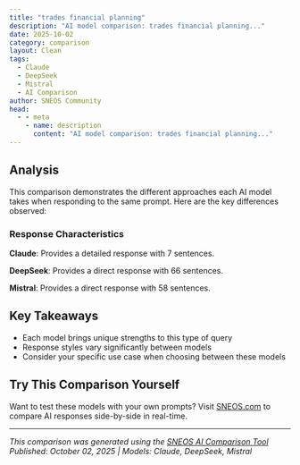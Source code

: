 ```yaml
---
title: "trades financial planning"
description: "AI model comparison: trades financial planning..."
date: 2025-10-02
category: comparison
layout: Clean
tags:
  - Claude
  - DeepSeek
  - Mistral
  - AI Comparison
author: SNEOS Community
head:
  - - meta
    - name: description
      content: "AI model comparison: trades financial planning..."
---
```


<ChatComparison
  title="trades financial planning"
  prompt="trades financial planning"
  :responses='{"Claude": "I\u0027d be happy to help you with trades and financial planning! This is a broad topic, so let me cover some key areas:\n\n## Types of Trading\n- **Stock Trading** - Buying/selling individual company shares\n- **Options Trading** - Contracts giving rights to buy/sell at specific prices\n- **Forex Trading** - Currency exchange markets\n- **Commodity Trading** - Raw materials like oil, gold, agricultural products\n- **Cryptocurrency Trading** - Digital assets like Bitcoin, Ethereum\n\n## Financial Planning Considerations for Traders\n\n### Risk Management\n- Only risk money you can afford to lose\n- Diversify across different assets/sectors\n- Use stop-losses to limit potential losses\n- Position sizing (don\u0027t put all capital in one trade)\n\n### Tax Planning\n- Understand short-term vs. long-term capital gains tax rates\n- Keep detailed records of all trades\n- Consider tax-advantaged accounts (IRA, 401k) for long-term investing\n\n### Integration with Overall Financial Plan\n- Trading should be separate from emergency funds\n- Don\u0027t trade money needed for essential expenses\n- Consider trading as one part of a diversified investment strategy\n\n## Getting Started\n1. **Education** - Learn market fundamentals first\n2. **Paper Trading** - Practice with virtual money\n3. **Start Small** - Begin with small amounts\n4. **Choose a Broker** - Research fees, platforms, tools\n\nIs there a specific aspect of trading or financial planning you\u0027d like me to elaborate on?", "DeepSeek": "Of course. \u0022Trades financial planning\u0022 refers to the specialized financial management required for individuals who work in skilled trades (e.g., electricians, plumbers, welders, carpenters, HVAC technicians).\n\nTheir financial lives are often unique compared to salaried employees, requiring specific strategies. Here\u2019s a comprehensive breakdown of what this entails.\n\n### Key Financial Challenges for Tradespeople\n\n1. **Variable or Seasonal Income:** Work can be inconsistent due to weather, economic cycles, or project-based employment. Budgeting on a fluctuating income is the #1 challenge.\n2. **Being Your Own Boss:** Many tradespeople are self-employed, independent contractors, or small business owners. This adds layers of complexity.\n3. **Lack of Traditional Benefits:** They often don\u0027t have employer-sponsored retirement plans (like a 401(k)), health insurance, or paid time off. They must secure these independently.\n4. **High-Income Earning Potential (with Peaks and Valleys):** Skilled trades can be very lucrative, but income often comes in large, irregular chunks rather than a steady paycheck.\n5. **Business and Tool Expenses:** Significant costs are associated with vehicles, equipment, tools, insurance (liability, commercial auto), and licensing.\n6. **Physical Demands and Career Longevity:** The work can be physically taxing, leading to a shorter career span or the risk of injury, making disability insurance and a long-term transition plan critical.\n\n---\n\n### The Core Components of a Financial Plan for Trades\n\nHere\u2019s how to build a solid financial plan tailored to these challenges:\n\n#### 1. **Cash Flow \u0026 Budgeting**\n* **Strategy: The \u0022Rolling Average\u0022 or \u0022Bucket\u0022 Budget.**\n * Calculate your average monthly income from the last 12-24 months.\n * During high-income months, set aside money in a separate \u0022Income Holding\u0022 savings account.\n * Pay yourself a consistent \u0022salary\u0022 from this account each month to cover living expenses. This smooths out the cash flow bumps.\n* **Priority:** Build an emergency fund that is larger than standard\u2014aim for **4-6 months of expenses** to cover slow seasons or unexpected downtime.\n\n#### 2. **Tax Strategy**\n* **Maximize Deductions:** Keep meticulous records of all business-related expenses:\n * Vehicle mileage and expenses\n * Tools and equipment purchases/repairs\n * Work clothing and safety gear\n * Phone, marketing, and home office expenses\n * Licenses, certifications, and union dues\n* **Quarterly Estimated Taxes:** As a self-employed person, you are responsible for paying your own taxes quarterly to avoid penalties.\n* **Retirement Contributions:** Contributions to certain retirement accounts (like a SEP IRA or Solo 401(k)) are tax-deductible, lowering your taxable income in high-earning years.\n\n#### 3. **Retirement Planning (The \u0022No 401(k)\u0022 Problem)**\nSince you likely don\u0027t have an employer plan, you need to be proactive. Excellent options include:\n* **SEP IRA:** Simple to set up, allows for high contribution limits (up to 25% of net self-employment income).\n* **Solo 401(k):** Offers the highest potential contribution limits. Allows for both employee and employer contributions. Ideal for high earners with no employees.\n* **Traditional or Roth IRA:** A good base account for anyone. The Roth IRA is particularly attractive if you expect to be in a higher tax bracket in retirement.\n* **Strategy:** Automate contributions from your \u0022Income Holding\u0022 account each month or each pay period.\n\n#### 4. **Insurance \u0026 Risk Management**\nThis is non-negotiable for tradespeople.\n* **Disability Insurance:** Your ability to work is your greatest asset. A disability policy replaces your income if you\u0027re injured and cannot work.\n* **Health Insurance:** Must be purchased on the individual market. Explore professional associations or unions, which may offer group plans.\n* **Liability \u0026 Commercial Auto Insurance:** Essential for protecting your business and assets from lawsuits.\n* **Life Insurance:** Crucial if you have a family that depends on your income.\n\n#### 5. **Investing in Your Business**\n* **Plan for Large Expenses:** Create a separate savings fund for replacing your work vehicle, upgrading expensive equipment, or expanding your business.\n* **Continuing Education:** Budget for courses and certifications that can increase your earning potential and keep your skills sharp.\n\n#### 6. **Long-Term \u0026 Estate Planning**\n* **Career Transition Plan:** What will you do when you can no longer perform the physical work? Plan to move into supervision, estimating, business ownership, or teaching.\n* **Will and Powers of Attorney:** Ensure your assets are protected and your family is provided for according to your wishes.\n\n---\n\n### A Simple Action Plan to Get Started\n\n1. **Track Everything:** For one month, write down every single dollar you earn and spend, both business and personal.\n2. **Open Separate Bank Accounts:** Immediately set up a dedicated business checking account and a personal savings account for your \u0022income smoothing.\u0022\n3. **Build Your Emergency Fund:** Aim for $1,000, then build it to one month\u0027s expenses, and eventually to 4-6 months.\n4. **Meet with Professionals:**\n * **An Accountant:** To help you set up your bookkeeping, understand deductions, and plan for quarterly taxes.\n * **A Fee-Only Financial Planner:** To help you choose the right retirement account, set up your investment strategy, and ensure your insurance is adequate.\n\n**In summary, financial planning for the trades is about creating stability from instability.** By being proactive with budgeting, taxes, retirement, and insurance, you can build incredible wealth and security from a skilled and honorable profession.", "Mistral": "Financial planning for trades, whether you\u0027re a tradesperson or running a trade business, involves several key aspects. Here\u0027s a step-by-step guide to help you:\n\n### 1. **Assess Your Financial Situation**\n - **Income:** Determine your monthly income from your trade work.\n - **Expenses:** List all your expenses, including personal and business-related costs.\n - **Assets:** Identify your assets, such as tools, equipment, vehicles, and property.\n - **Liabilities:** Note any debts or financial obligations.\n\n### 2. **Set Financial Goals**\n - **Short-Term Goals:** These could include saving for new tools, paying off small debts, or building an emergency fund.\n - **Long-Term Goals:** Consider retirement savings, buying a home, or expanding your business.\n\n### 3. **Create a Budget**\n - **Personal Budget:** Allocate funds for living expenses, savings, and debt repayment.\n - **Business Budget:** Plan for operational costs, marketing, equipment maintenance, and taxes.\n\n### 4. **Manage Cash Flow**\n - **Invoicing:** Ensure timely and accurate invoicing to maintain steady cash flow.\n - **Payments:** Prioritize essential payments and negotiate terms with suppliers if necessary.\n - **Emergency Fund:** Build a reserve to cover unexpected expenses or downturns in business.\n\n### 5. **Insurance**\n - **Liability Insurance:** Protect yourself and your business from legal claims.\n - **Health Insurance:** Ensure you have coverage for medical expenses.\n - **Equipment Insurance:** Cover your tools and equipment against damage or theft.\n\n### 6. **Tax Planning**\n - **Understand Tax Obligations:** Know your tax bracket and any deductions or credits available.\n - **Record Keeping:** Maintain accurate records of income, expenses, and deductions.\n - **Tax Filing:** File your taxes on time to avoid penalties.\n\n### 7. **Investment Planning**\n - **Retirement Savings:** Consider contributing to a retirement account like a 401(k) or IRA.\n - **Diversified Investments:** Look into stocks, bonds, mutual funds, or real estate to grow your wealth.\n\n### 8. **Debt Management**\n - **Prioritize Debts:** Focus on high-interest debts first.\n - **Consolidation:** Consider consolidating debts to lower interest rates and simplify payments.\n\n### 9. **Business Growth**\n - **Marketing:** Invest in marketing strategies to attract more clients.\n - **Training:** Continue education and training to stay competitive and up-to-date with industry standards.\n - **Expansion:** Plan for potential business expansion, such as hiring employees or opening a new location.\n\n### 10. **Risk Management**\n - **Emergency Planning:** Have a plan for emergencies, such as natural disasters or economic downturns.\n - **Legal Compliance:** Ensure you comply with all local, state, and federal regulations.\n\n### 11. **Review and Adjust**\n - **Regular Reviews:** Periodically review your financial plan to ensure it aligns with your goals and circumstances.\n - **Adjustments:** Make necessary adjustments based on changes in income, expenses, or market conditions.\n\n### Tools and Resources\n - **Software:** Use financial planning and accounting software like QuickBooks, Xero, or Mint.\n - **Professional Help:** Consider hiring a financial advisor or accountant for expert guidance.\n\n### Example Scenario\nImagine you\u0027re a plumber with a steady income of $5,000 per month. Your expenses include $2,000 for living costs, $1,000 for business expenses, and $500 for debt repayment. You aim to save for a new van and retirement.\n\n1. **Budget:** Allocate $1,000 for savings and $500 for an emergency fund.\n2. **Insurance:** Ensure you have liability and equipment insurance.\n3. **Taxes:** Keep accurate records and file taxes on time.\n4. **Investments:** Start a retirement account and consider investing in mutual funds.\n5. **Debt Management:** Focus on paying off high-interest debts first.\n6. **Business Growth:** Invest in marketing and consider hiring an apprentice.\n\nBy following these steps, you can create a solid financial plan that supports your personal and business goals."}' 
  published-date="12:23"
/>

## Analysis

This comparison demonstrates the different approaches each AI model takes when responding to the same prompt. Here are the key differences observed:

### Response Characteristics

**Claude**: Provides a detailed response with 7 sentences. 

**DeepSeek**: Provides a direct response with 66 sentences. 

**Mistral**: Provides a direct response with 58 sentences. 

## Key Takeaways

- Each model brings unique strengths to this type of query
- Response styles vary significantly between models
- Consider your specific use case when choosing between these models

## Try This Comparison Yourself

Want to test these models with your own prompts? Visit [SNEOS.com](https://sneos.com) to compare AI responses side-by-side in real-time.

---

*This comparison was generated using the [SNEOS AI Comparison Tool](https://sneos.com)*
*Published: October 02, 2025 | Models: Claude, DeepSeek, Mistral*
